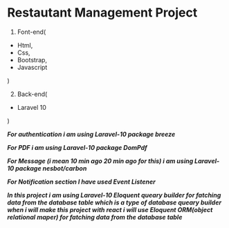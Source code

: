 # Restautant Management Project

1. Font-end(

  * Html,
  * Css,
  * Bootstrap,
  * Javascript

)


2. Back-end(

 * Laravel 10

)


***For authentication i am using Laravel-10 package breeze***

***For PDF i am using Laravel-10 package DomPdf***

***For Message (i mean 10 min ago 20 min ago for this) i am using Laravel-10 package nesbot/carbon***

***For Notification section I have used Event Listener***

***In this project i am using Laravel-10 Eloquent queary builder for fatching data from the database table which is a type of database  queary builder when i will make this project with react i will use Eloquent ORM(object relational maper) for fatching data from the database table***